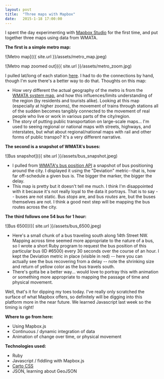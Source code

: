 ```yaml
---
layout: post
title:  "Three maps with Mapbox"
date:   2015-1-18 17:00:00
---
```


I spent the day experimenting with [Mapbox Studio][mapboxstudio] for the first time, and put together three maps using data from WMATA. 

**The first is a simple metro map:**

![Metro map]({{ site.url }}/assets/metro_map.jpeg)

![Metro map zoomed out]({{ site.url }}/assets/metro_zoom.jpg)


I pulled lat/long of each station [here][stationlist]. I had to do the connections by hand, though I'm sure there's a better way to do that. Thoughts on this map:

- How very different the actual geography of the metro is from the [WMATA system map][wmatamap], and how this influences/limits understanding of the region (by residents and tourists alike). Looking at this map (especially at higher zooms), the movement of trains through stations all of the sudden becomes tangibly connected to the movement of real people who live or work in various parts of the city/region. 
-	The story of putting public transportation on large-scale maps... I'm used to seeing regional or national maps with streets, highways, and interstates, but what about regional/national maps with rail and other forms of public transpo? It's a very different narrative.

**The second is a snapshot of WMATA's buses:**

![Bus snapshot]({{ site.url }}/assets/bus_snapshot.jpeg)

-	I pulled from [WMATA's bus position API][busposition] a snapshot of bus positioning around the city. I displayed it using the "Deviation" metric--that is, how far off-schedule a given bus is. The bigger the marker, the bigger the delay.
-	This map is pretty but it doesn't tell me much. I think I'm disappointed with it because it's not really loyal to the data it portrays. That is to say -- buses are not static. Bus *stops* are, and bus *routes* are, but the buses themselves are not. I think a good next step will be mapping the bus routes across the city.

**The third follows one 54 bus for 1 hour:**

![Bus 6500]({{ site.url }}/assets/bus_6500.jpeg)

-	Here's a small chunk of a bus traveling south along 14th Street NW. Mapping across time seemed more appropriate to the nature of a bus, so I wrote a short Ruby program to request the bus position of this particular bus (ID #6500) every 30 seconds over the course of an hour. I kept the Deviation metric in place (visible in red) -- here you can actually see the bus recovering from a delay -- note the shrinking size and return of yellow color as the bus travels south.
-	There's gotta be a better way... would love to portray this with animation or something more appropriate to mapping the passage of time and physical movement.

Well, that's it for dipping my toes today. I've really only scratched the surface of what Mapbox offers, so definitely will be digging into this platform more in the near future. We learned Javascript last week so the timing is right!

**Where to go from here:**

-	Using Mapbox.js
-	Continuous / dynamic integration of data
-	Animation of change over time, or physical movement

**Technologies used:**

-	Ruby
-	Javascript / fiddling with Mapbox.js
-	[Carto CSS](https://github.com/mapbox/carto/blob/master/docs/latest.md)
-	JSON, learning about GeoJSON

[mapboxstudio]: https://www.mapbox.com/mapbox-studio/#darwin

[stationlist]: https://developer.wmata.com/docs/services/5476364f031f590f38092507/operations/5476364f031f5909e4fe3311

[wmatamap]: http://www.wmata.com/rail/docs/color_map_silverline.pdf

[busposition]: https://developer.wmata.com/docs/services/54763629281d83086473f231/operations/5476362a281d830c946a3d68
